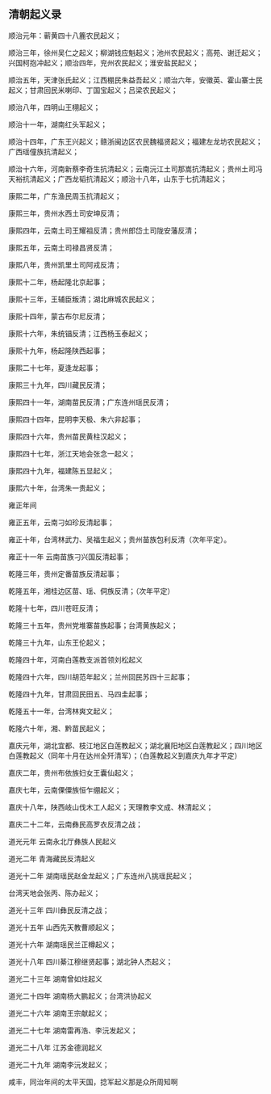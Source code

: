 ## 清朝起义录
    
顺治元年：蕲黄四十八簏农民起义；

顺治三年，徐州吴仁之起义；柳湖钱应魁起义；池州农民起义；高苑、谢迁起义；兴国柯抱冲起义；顺治四年，兖州农民起义；淮安盐民起义；

顺治五年，天津张氏起义；江西棚民朱益吾起义；顺治六年，安徽英、霍山寨士民起义；甘肃回民米喇印、丁国宝起义；吕梁农民起义；

顺治八年，四明山王栩起义；

顺治十一年，湖南红头军起义；

顺治十四年，广东王兴起义；赣浙闽边区农民魏福贤起义；福建左龙坊农民起义；广西瑶僮族抗清起义；

顺治十六年，河南新蔡李奇生抗清起义；云南沅江土司那嵩抗清起义；贵州土司冯天裕抗清起义；广西龙韬抗清起义；顺治十八年，山东于七抗清起义；

康熙二年，广东渔民周玉抗清起义；

康熙三年，贵州水西土司安坤反清；

康熙四年，云南土司王耀祖反清；贵州郎岱土司陇安藩反清；

康熙五年，云南土司禄昌贤反清；

康熙八年，贵州凯里土司阿戎反清；

康熙十二年，杨起隆北京起事；

康熙十三年，王辅臣叛清；湖北麻城农民起义；

康熙十四年，蒙古布尔尼反清；

康熙十六年，朱统锠反清；江西杨玉泰起义；

康熙十九年，杨起隆陕西起事；

康熙二十七年，夏逢龙起事；

康熙三十九年，四川藏民反清；

康熙四十一年，湖南苗民反清；广东连州瑶民反清；

康熙四十四年，昆明李天极、朱六非起事；

康熙四十六年，贵州苗民黄柱汉起义；

康熙四十七年，浙江天地会张念一起义；

康熙四十九年，福建陈五显起义；

康熙六十年，台湾朱一贵起义；

雍正年间

雍正五年，云南刁如珍反清起事；

雍正十年，台湾林武力、吴福生起义；贵州苗族包利反清（次年平定）。

雍正十一年 云南苗族刁兴国反清起事；

乾隆三年，贵州定番苗族反清起事；

乾隆五年，湘桂边区苗、瑶、侗族反清；（次年平定）

乾隆十七年，四川苍旺反清；

乾隆三十五年，贵州党堆寨苗族起事；台湾黄族起义；

乾隆三十九年，山东王伦起义；

乾隆四十年，河南白莲教支派首领刘松起义

乾隆四十六年，四川胡范年起义；兰州回民苏四十三起事；

乾隆四十九年，甘肃回民田五、马四圭起事；

乾隆五十一年，台湾林爽文起义；

乾隆六十年，湘、黔苗民起义；

嘉庆元年，湖北宜都、枝江地区白莲教起义；湖北襄阳地区白莲教起义；四川地区白莲教起义（同年十月在达州全歼清军）；（白莲教起义到嘉庆九年才平定）

嘉庆二年，贵州布依族妇女王囊仙起义；

嘉庆七年，云南傈僳族恒乍绷起义；

嘉庆十八年，陕西岐山伐木工人起义；天理教李文成、林清起义；

嘉庆二十二年，云南彝民高罗衣反清之战；

道光元年 云南永北厅彝族人民起义

道光二年 青海藏民反清起义

道光十二年 湖南瑶民赵金龙起义；广东连州八挑瑶民起义；

台湾天地会张丙、陈办起义；

道光十三年 四川彝民反清之战；

道光十五年 山西先天教曹顺起义；

道光十六年 湖南瑶民兰正樽起义；

道光十八年 四川綦江穆继贤起事；湖北钟人杰起义；

道光二十三年 湖南曾如炷起义

道光二十四年 湖南杨大鹏起义；台湾洪协起义

道光二十六年 湖南王宗献起义；

道光二十七年 湖南雷再浩、李沅发起义；

道光二十八年 江苏金德润起义

道光二十九年 湖南李沅发起义；

咸丰，同治年间的太平天国，捻军起义那是众所周知啊
    
